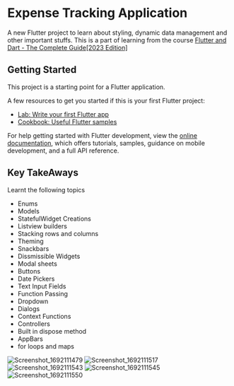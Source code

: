 # Expense Tracking Application

A new Flutter project to learn about styling, dynamic data management and other
important stuffs. This is a part of learning from the course [Flutter and Dart - The Complete Guide[2023 Edition]](https://www.udemy.com/share/1013o43@PQE7_UV9T0oyHMSAkdbauqxIApqzDkTxICdmtHj9LpckGGHLuTeaGmldhqJbwTdcZA==/)

## Getting Started

This project is a starting point for a Flutter application.

A few resources to get you started if this is your first Flutter project:

- [Lab: Write your first Flutter app](https://docs.flutter.dev/get-started/codelab)
- [Cookbook: Useful Flutter samples](https://docs.flutter.dev/cookbook)

For help getting started with Flutter development, view the
[online documentation](https://docs.flutter.dev/), which offers tutorials,
samples, guidance on mobile development, and a full API reference.

## Key TakeAways

Learnt the following topics

- Enums
- Models
- StatefulWidget Creations
- Listview builders
- Stacking rows and columns
- Theming
- Snackbars
- Dissmissible Widgets
- Modal sheets
- Buttons
- Date Pickers
- Text Input Fields
- Function Passing
- Dropdown
- Dialogs
- Context Functions
- Controllers
- Built in dispose method
- AppBars
- for loops and maps

![Screenshot_1692111479](https://github.com/ksha-dev/expense_app/assets/136138677/6d5fdef0-f890-44f1-ad27-46fb3422fff6)
![Screenshot_1692111517](https://github.com/ksha-dev/expense_app/assets/136138677/e3ed3301-7d15-45ac-ab61-480beec08aa9)
![Screenshot_1692111543](https://github.com/ksha-dev/expense_app/assets/136138677/968cd4b7-9d38-4138-b451-544ba5f0f46d)
![Screenshot_1692111545](https://github.com/ksha-dev/expense_app/assets/136138677/4aaa4e94-a6ff-48a6-a49f-630a7bea1eb5)
![Screenshot_1692111550](https://github.com/ksha-dev/expense_app/assets/136138677/566ded37-8840-40fc-beb3-53a3e164034c)
